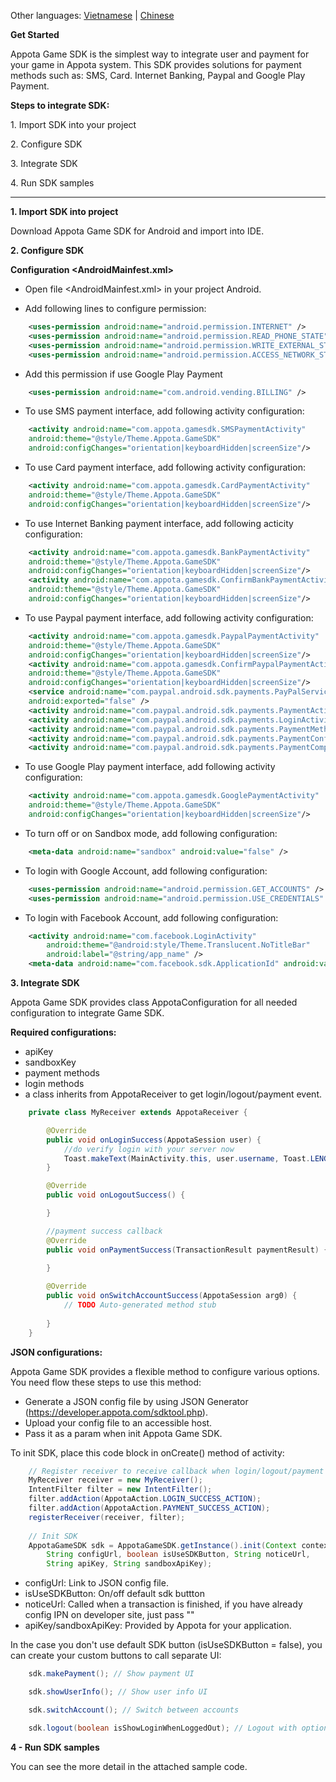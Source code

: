 Other languages: [Vietnamese](README.md) | [Chinese](README_CN.md)

**Get Started**

Appota Game SDK is the simplest way to integrate user and payment for
your game in Appota system. This SDK provides solutions for payment
methods such as: SMS, Card. Internet Banking, Paypal and Google Play
Payment.

**Steps to integrate SDK:**

​1. Import SDK into your project

​2. Configure SDK

​3. Integrate SDK

​4. Run SDK samples

<hr/>

**1. Import SDK into project**

Download Appota Game SDK for Android and import into IDE.

**2. Configure SDK**

**Configuration \<AndroidMainfest.xml\>**

- Open file \<AndroidMainfest.xml\> in your project Android.

- Add following lines to configure permission:

``` xml
    <uses-permission android:name="android.permission.INTERNET" />
    <uses-permission android:name="android.permission.READ_PHONE_STATE" />
    <uses-permission android:name="android.permission.WRITE_EXTERNAL_STORAGE" />
    <uses-permission android:name="android.permission.ACCESS_NETWORK_STATE" />
```

- Add this permission if use Google Play Payment

``` xml
    <uses-permission android:name="com.android.vending.BILLING" />
```

- To use SMS payment interface, add following activity configuration:

``` xml
    <activity android:name="com.appota.gamesdk.SMSPaymentActivity" 
    android:theme="@style/Theme.Appota.GameSDK" 
    android:configChanges="orientation|keyboardHidden|screenSize"/>
```

- To use Card payment interface, add following activity configuration:

``` xml
    <activity android:name="com.appota.gamesdk.CardPaymentActivity" 
    android:theme="@style/Theme.Appota.GameSDK" 
    android:configChanges="orientation|keyboardHidden|screenSize"/>
```

- To use Internet Banking payment interface, add following acticity
configuration:

``` xml
    <activity android:name="com.appota.gamesdk.BankPaymentActivity" 
    android:theme="@style/Theme.Appota.GameSDK" 
    android:configChanges="orientation|keyboardHidden|screenSize"/>
    <activity android:name="com.appota.gamesdk.ConfirmBankPaymentActivity" 
    android:theme="@style/Theme.Appota.GameSDK" 
    android:configChanges="orientation|keyboardHidden|screenSize"/>
```

- To use Paypal payment interface, add following activity configuration:

``` xml
    <activity android:name="com.appota.gamesdk.PaypalPaymentActivity" 
    android:theme="@style/Theme.Appota.GameSDK" 
    android:configChanges="orientation|keyboardHidden|screenSize"/>
    <activity android:name="com.appota.gamesdk.ConfirmPaypalPaymentActivity" 
    android:theme="@style/Theme.Appota.GameSDK" 
    android:configChanges="orientation|keyboardHidden|screenSize"/>
    <service android:name="com.paypal.android.sdk.payments.PayPalService" 
    android:exported="false" />
    <activity android:name="com.paypal.android.sdk.payments.PaymentActivity" />
    <activity android:name="com.paypal.android.sdk.payments.LoginActivity" />
    <activity android:name="com.paypal.android.sdk.payments.PaymentMethodActivity" />
    <activity android:name="com.paypal.android.sdk.payments.PaymentConfirmActivity" />
    <activity android:name="com.paypal.android.sdk.payments.PaymentCompletedActivity" />
```

- To use Google Play payment interface, add following activity configuration:

``` xml
    <activity android:name="com.appota.gamesdk.GooglePaymentActivity" 
    android:theme="@style/Theme.Appota.GameSDK" 
    android:configChanges="orientation|keyboardHidden|screenSize"/>
```

- To turn off or on Sandbox mode, add following configuration:

``` xml
    <meta-data android:name="sandbox" android:value="false" />
```

- To login with Google Account, add following configuration:

``` xml
    <uses-permission android:name="android.permission.GET_ACCOUNTS" />
    <uses-permission android:name="android.permission.USE_CREDENTIALS" />
```

- To login with Facebook Account, add following configuration:
 
``` xml
    <activity android:name="com.facebook.LoginActivity"
        android:theme="@android:style/Theme.Translucent.NoTitleBar"
        android:label="@string/app_name" />
    <meta-data android:name="com.facebook.sdk.ApplicationId" android:value="YOUR_FACEBOOK_APP_ID" />
```

**3. Integrate SDK**

Appota Game SDK provides class AppotaConfiguration for all needed configuration to integrate Game SDK.

**Required configurations:**

 - apiKey
 - sandboxKey
 - payment methods
 - login methods
 - a class inherits from AppotaReceiver to get login/logout/payment event.

``` java
    private class MyReceiver extends AppotaReceiver {

        @Override
        public void onLoginSuccess(AppotaSession user) {
            //do verify login with your server now
            Toast.makeText(MainActivity.this, user.username, Toast.LENGTH_SHORT).show();
        }

        @Override
        public void onLogoutSuccess() {

        }

        //payment success callback
        @Override
        public void onPaymentSuccess(TransactionResult paymentResult) {

        }
        
        @Override
		public void onSwitchAccountSuccess(AppotaSession arg0) {
			// TODO Auto-generated method stub
			
		}
    } 
``` 

**JSON configurations:**

Appota Game SDK provides a flexible method to configure various options. You need flow these steps to use this method:

 - Generate a JSON config file by using JSON Generator (https://developer.appota.com/sdktool.php).
 - Upload your config file to an accessible host.
 - Pass it as a param when init Appota Game SDK.


To init SDK, place this code block in onCreate() method of activity:


``` java
    // Register receiver to receive callback when login/logout/payment success
    MyReceiver receiver = new MyReceiver();
    IntentFilter filter = new IntentFilter();
    filter.addAction(AppotaAction.LOGIN_SUCCESS_ACTION);
    filter.addAction(AppotaAction.PAYMENT_SUCCESS_ACTION);
    registerReceiver(receiver, filter);
    
    // Init SDK
    AppotaGameSDK sdk = AppotaGameSDK.getInstance().init(Context context, 
        String configUrl, boolean isUseSDKButton, String noticeUrl, 
        String apiKey, String sandboxApiKey);
```

- configUrl: Link to JSON config file.
- isUseSDKButton: On/off default sdk buttton
- noticeUrl: Called when a transaction is finished, if you have already config IPN on developer site, just pass ""
- apiKey/sandboxApiKey: Provided by Appota for your application.

In the case you don't use default SDK button (isUseSDKButton = false), you can create your custom buttons to
call separate UI:


``` java
    sdk.makePayment(); // Show payment UI
```
``` java
    sdk.showUserInfo(); // Show user info UI
```
``` java
    sdk.switchAccount(); // Switch between accounts
```
``` java
    sdk.logout(boolean isShowLoginWhenLoggedOut); // Logout with option show/hide login popup after logged out
```

**4 - Run SDK samples**

You can see the more detail in the attached sample code.

